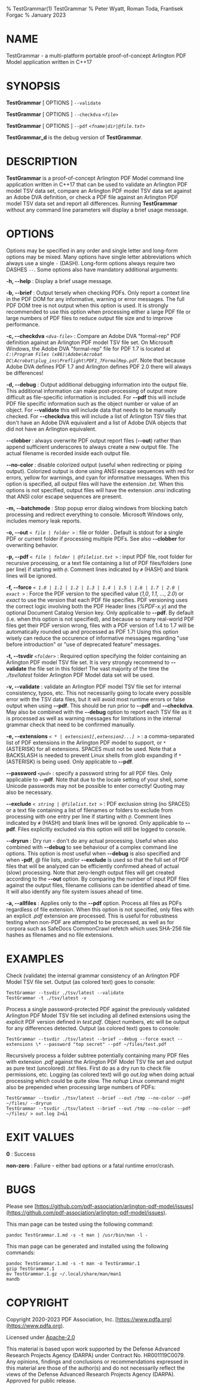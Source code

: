 % TestGrammar(1) TestGrammar
% Peter Wyatt, Roman Toda, Frantisek Forgac
% January 2023

# NAME
TestGrammar - a multi-platform portable proof-of-concept Arlington PDF Model application written in C++17

# SYNOPSIS

**TestGrammar** [ OPTIONS ] `--validate`

**TestGrammar** [ OPTIONS ] `--checkdva` _`<file>`_

**TestGrammar** [ OPTIONS ] `--pdf` _`<fname|dir|@file.txt>`_

**TestGrammar_d** is the debug version of **TestGrammar**.

# DESCRIPTION

**TestGrammar** is a proof-of-concept Arlington PDF Model command line application written in C++17 that can be used to validate an Arlington PDF model TSV data set, compare an Arlington PDF model TSV data set against an Adobe DVA definition, or check a PDF file against an Arlington PDF model TSV data set and report all differences. Running **TestGrammar** without any command line parameters will display a brief usage message.

# OPTIONS

Options may be specified in any order and single letter and long-form options may be mixed. Many options have single letter abbreviations which always use a single _`-`_ (DASH). Long-form options always require two DASHES _`--`_. Some options also have mandatory additional arguments:

**-h, --help**
: Display a brief usage message.

**-b, --brief**
: Output tersely when checking PDFs. Only report a context line in the PDF DOM for any informative, warning or error messages. The full PDF DOM tree is not output when this option is used. It is strongly recommended to use this option when processing either a large PDF file or large numbers of PDF files to reduce output file size and to improve performance.

**-c, --checkdva** _`<dva-file>`_
: Compare an Adobe DVA "formal-rep" PDF definition against an Arlington PDF model TSV file set. On Microsoft Windows, the Adobe DVA "formal-rep" file for PDF 1.7 is located at _`C:\Program Files (x86)\Adobe\Acrobat DC\Acrobat\plug_ins\Preflight\PDF1_7FormalRep.pdf`_. Note that because Adobe DVA defines PDF 1.7 and Arlington defines PDF 2.0 there will always be differences!

**-d, --debug**
: Output additional debugging information into the output file. This additional information can make post-processing of output more difficult as file-specific information is included. For **--pdf** this will include PDF file specific information such as the object number or value of an object. For **--validate** this will include data that needs to be manually checked. For **--checkdva** this will include a list of Arlington TSV files that don't have an Adobe DVA equivalent and a list of Adobe DVA objects that did not have an Arlington equivalent. 

**--clobber**
: always overwrite PDF output report files (**--out**) rather than append sufficient underscores to always create a new output file. The actual filename is recorded inside each output file.

**--no-color**
: disable colorized output (useful when redirecting or piping output). Colorized output is done using ANSI escape sequences with red for errors, yellow for warnings, and cyan for informative messages. When this option is specified, all output files will have the extension _.txt_. When this options is not specified, output files will have the extension _.ansi_ indicating that ANSI color escape sequences are present. 

**-m, --batchmode**
: Stop popup error dialog windows from blocking batch processing and redirect everything to console. Microsoft Windows only, includes memory leak reports.

**-o, --out** _`< file | folder >`_
: file or folder . Default is stdout for a single PDF or current folder if processing multiple PDFs. See also **--clobber** for overwriting behavior.

**-p, --pdf** _`< file | folder | @filelist.txt >`_
: input PDF file, root folder for recursive processing, or a text file containing a list of PDF files/folders (one per line) if starting with _`@`_. Comment lines indicated by _`#`_ (HASH) and blank lines will be ignored.

**-f, --force** _`< 1.0 | 1.1 | 1.2 | 1.3 | 1.4 | 1.5 | 1.6 | 1.7 | 2.0 | exact >`_
: Force the PDF version to the specified value (_1,0_, _1.1_, ..., _2.0_) or _exact_ to use the version that each PDF file specifies. PDF versioning uses the correct logic involving both the PDF Header lines (_%PDF-x.y_) and the optional Document Catalog Version key. Only applicable to **--pdf**. By default (i.e. when this option is not specified), and because so many real-world PDF files get their PDF version wrong, files with a PDF version of 1.4 to 1.7 will be automatically rounded up and processed as PDF 1.7! Using this option wisely can reduce the occurence of informative messages regarding "use before introduction" or "use of deprecated feature" messages.

**-t, --tsvdir** _`<folder>`_
: Required option specifying the folder containing an Arlington PDF model TSV file set. It is very strongly recommend to **--validate** the file set in this folder! The vast majority of the time the _./tsv/latest_ folder Arlington PDF Model data set will be used.

**-v, --validate**
: validate an Arlington PDF model TSV file set for internal consistency, typos, etc. This not necessarily going to locate every possible error with the TSV data files, but it will avoid most runtime errors or false output when using **--pdf**.  This should be run prior to **--pdf** and **--checkdva**. May also be combined with the **--debug** option to report each TSV file as it is processed as well as warning messages for limitations in the internal grammar check that need to be confirmed manually.

**-e, --extensions** _`< * | extension1[,extension2...] >`_
: a comma-separated list of PDF extensions in the Arlington PDF model to support, or _`*`_ (ASTERISK) for all extensions. SPACES must not be used. Note that a BACKSLASH is needed to prevent Linux shells from glob expanding if _`*`_ (ASTERISK) is being used. Only applicable to **--pdf**.

**--password** _`<pwd>`_
: specify a password string for all PDF files. Only applicable to **--pdf**. Note that due to the locale setting of your shell, some Unicode passwords may not be possible to enter correctly! Quoting may also be necessary.

**--exclude** _`< string | @filelist.txt >`_
: PDF exclusion string (no SPACES) or a text file containing a list of filenames or folders to exclude from processing with one entry per line if starting with _`@`_. Comment lines indicated by _`#`_ (HASH) and blank lines will be ignored. Only applicable to **--pdf**. Files explicitly excluded via this option will still be logged to console.

**--dryrun**
: Dry run - don't do any actual processing. Useful when also combined with **--debug** to see behaviour of a complex command line options.
This option is most useful when **--debug** is also specified and when **-pdf**, _\@_ file lists, and/or **--exclude** is used so that the full set of PDF files that will be analyzed can be efficiently confirmed ahead of actual (slow) processing. Note that zero-length output files will get created according to the **--out** option. By comparing the number of input PDF files against the output files, filename collisions can be identified ahead of time. It will also identify any file system issues ahead of time.

**-a, --allfiles**
: Applies only to the **--pdf** option. Process all files as PDFs regardless of file extension. When this option is not specified, only files with an explicit _.pdf_ extension are processed. This is useful for robustness testing when non-PDF are attempted to be processed, as well as for corpora such as SafeDocs CommonCrawl refetch which uses SHA-256 file hashes as filenames and no file extensions.

# EXAMPLES

Check (validate) the internal grammar consistency of an Arlington PDF Model TSV file set. Output (as colored text) goes to console:

```
TestGrammar --tsvdir ./tsv/latest --validate
TestGrammar -t ./tsv/latest -v
```

Process a single password-protected PDF against the previously validated Arlington PDF Model TSV file set including all defined extensions using the explicit PDF version defined in _test.pdf_. Object numbers, etc will be output for any differences detected. Output (as colored text) goes to console:

```
TestGrammar --tsvdir ./tsv/latest --brief --debug --force exact --extensions \* --password "top secret" --pdf ~/files/test.pdf
```

Recursively process a folder subtree potentially containing many PDF files with extension _.pdf_ against the Arlington PDF Model TSV file set and output as pure text (uncolored) _.txt_ files. First do as a dry run to check file permissions, etc. Logging (as colored text) will go _out.log_ when doing actual processing which could be quite slow. The _nohup_ Linux command might also be prepended when processing large numbers of PDFs:

```
TestGrammar --tsvdir ./tsv/latest --brief --out /tmp --no-color --pdf ~/files/ --dryrun
TestGrammar --tsvdir ./tsv/latest --brief --out /tmp --no-color --pdf ~/files/ > out.log 2>&1
```


# EXIT VALUES
**0**
: Success

**non-zero**
: Failure - either bad options or a fatal runtime error/crash.

# BUGS

Please see [https://github.com/pdf-association/arlington-pdf-model/issues](https://github.com/pdf-association/arlington-pdf-model/issues).

This man page can be tested using the following command:

```
pandoc TestGrammar.1.md -s -t man | /usr/bin/man -l -
```

This man page can be generated and installed using the following commands:

```
pandoc TestGrammar.1.md -s -t man -o TestGrammar.1
gzip TestGrammar.1
mv TestGrammar.1.gz ~/.local/share/man/man1
mandb
```

# COPYRIGHT

Copyright 2020-2023 PDF Association, Inc. [https://www.pdfa.org](https://www.pdfa.org).

Licensed under [Apache-2.0](https://github.com/pdf-association/arlington-pdf-model/blob/master/LICENSE)

This material is based upon work supported by the Defense Advanced Research Projects Agency (DARPA) under Contract No. HR001119C0079.
Any opinions, findings and conclusions or recommendations expressed in this material are those of the author(s) and do not necessarily reflect the views of the Defense Advanced Research Projects Agency (DARPA). Approved for public release.
